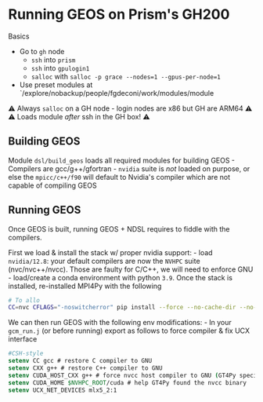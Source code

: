 # Running GEOS on Prism's GH200

Basics

- Go to `gh` node
    - `ssh` into `prism`
    - `ssh` into `gpulogin1`
    - `salloc` with `salloc -p grace --nodes=1 --gpus-per-node=1`
- Use preset modules at `/explore/nobackup/people/fgdeconi/work/modules/module

⚠️ Always `salloc` on a GH node - login nodes are x86 but GH are ARM64 ⚠️
⚠️ Loads module _after_ ssh in the GH box! ⚠️

## Building GEOS

Module `dsl/build_geos` loads all required modules for building GEOS
    - Compilers are gcc/g++/gfortran
    - `nvidia` suite is _not_ loaded on purpose, or else the `mpicc/c++/f90` will default to Nvidia's compiler which are not capable of compiling GEOS

## Running GEOS

Once GEOS is built, running GEOS + NDSL requires to fiddle with the compilers.

First we load & install the stack w/ proper nvidia support:
    - load `nvidia/12.8`: your default compilers are now the `NVHPC` suite (nvc/nvc++/nvcc). Those are faulty for C/C++, we will need to enforce GNU
    - load/create a conda environment with python `3.9`. Once the stack is installed, re-installed MPI4Py with the following

```bash
# To allo
CC=nvc CFLAGS="-noswitcherror" pip install --force --no-cache-dir --no-binary=mpi4py mpi4py
```

We can then run GEOS with the following env modifications:
    - In your `gcm_run.j` (or before running) export as follows to force compiler & fix UCX interface

```csh
#CSH-style
setenv CC gcc # restore C compiler to GNU
setenv CXX g++ # restore C++ compiler to GNU
setenv CUDA_HOST_CXX g++ # force nvcc host compiler to GNU (GT4Py specific)
setenv CUDA_HOME $NVHPC_ROOT/cuda # help GT4Py found the nvcc binary
setenv UCX_NET_DEVICES mlx5_2:1
```
